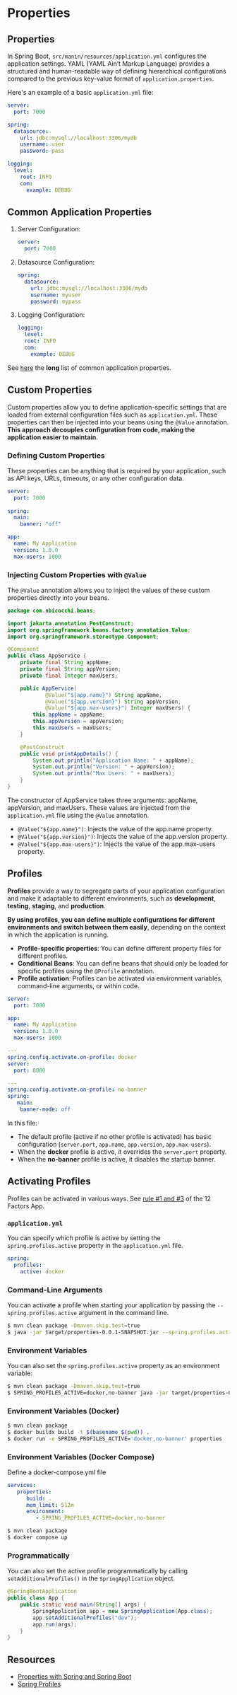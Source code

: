 # Properties

## Properties
In Spring Boot, `src/manin/resources/application.yml` configures the application settings. YAML (YAML Ain’t Markup Language) provides a structured and human-readable way of defining hierarchical configurations compared to the previous key-value format of `application.properties`.

Here's an example of a basic `application.yml` file:

```yaml
server:
  port: 7000

spring:
  datasource:
    url: jdbc:mysql://localhost:3306/mydb
    username: user
    password: pass

logging:
  level:
    root: INFO
    com:
      example: DEBUG
```

## Common Application Properties

1. Server Configuration:
   ```yaml
   server:
     port: 7000
   ```

2. Datasource Configuration:
   ```yaml
   spring:
     datasource:
       url: jdbc:mysql://localhost:3306/mydb
       username: myuser
       password: mypass
   ```

3. Logging Configuration:
   ```yaml
   logging:
     level:
     root: INFO
     com:
       example: DEBUG
   ```

See [here](https://docs.spring.io/spring-boot/appendix/application-properties/index.html) the **long** list of common application properties.


## Custom Properties

Custom properties allow you to define application-specific settings that are loaded from external configuration files such as `application.yml`. These properties can then be injected into your beans using the `@Value` annotation. **This approach decouples configuration from code, making the application easier to maintain**.

### Defining Custom Properties

These properties can be anything that is required by your application, such as API keys, URLs, timeouts, or any other configuration data.

```yaml
server:
  port: 7000
  
spring:
  main:
    banner: "off"

app:
  name: My Application
  version: 1.0.0
  max-users: 1000
```

### Injecting Custom Properties with `@Value`

The `@Value` annotation allows you to inject the values of these custom properties directly into your beans.

```java
package com.nbicocchi.beans;

import jakarta.annotation.PostConstruct;
import org.springframework.beans.factory.annotation.Value;
import org.springframework.stereotype.Component;

@Component
public class AppService {
    private final String appName;
    private final String appVersion;
    private final Integer maxUsers;

    public AppService(
            @Value("${app.name}") String appName,
            @Value("${app.version}") String appVersion,
            @Value("${app.max-users}") Integer maxUsers) {
        this.appName = appName;
        this.appVersion = appVersion;
        this.maxUsers = maxUsers;
    }

    @PostConstruct
    public void printAppDetails() {
        System.out.println("Application Name: " + appName);
        System.out.println("Version: " + appVersion);
        System.out.println("Max Users: " + maxUsers);
    }
}
```

The constructor of AppService takes three arguments: appName, appVersion, and maxUsers. These values are injected from the `application.yml` file using the `@Value` annotation.

* `@Value("${app.name}")`: Injects the value of the app.name property.
* `@Value("${app.version}")`: Injects the value of the app.version property.
* `@Value("${app.max-users}")`: Injects the value of the app.max-users property.

## Profiles

**Profiles** provide a way to segregate parts of your application configuration and make it adaptable to different environments, such as **development**, **testing**, **staging**, and **production**. 

**By using profiles, you can define multiple configurations for different environments and switch between them easily**, depending on the context in which the application is running.

* **Profile-specific properties**: You can define different property files for different profiles.
* **Conditional Beans**: You can define beans that should only be loaded for specific profiles using the `@Profile` annotation.
* **Profile activation**: Profiles can be activated via environment variables, command-line arguments, or within code.


```yaml
server:
  port: 7000

app:
  name: My Application
  version: 1.0.0
  max-users: 1000

---
spring.config.activate.on-profile: docker
server:
  port: 8080

---
spring.config.activate.on-profile: no-banner
spring:
   main:
    banner-mode: off
```

In this file:
- The default profile (active if no other profile is activated) has basic configuration (`server.port`, `app.name`, `app.version`, `app.max-users`).
- When the **docker** profile is active, it overrides the `server.port` property.
- When the **no-banner** profile is active, it disables the startup banner.


## Activating Profiles

Profiles can be activated in various ways. See [rule #1 and #3](https://12factor.net/) of the 12 Factors App. 

### `application.yml`
You can specify which profile is active by setting the `spring.profiles.active` property in the `application.yml` file.

```yaml
spring:
  profiles:
    active: docker
```

### Command-Line Arguments
You can activate a profile when starting your application by passing the `--spring.profiles.active` argument in the command line.

```bash
$ mvn clean package -Dmaven.skip.test=true
$ java -jar target/properties-0.0.1-SNAPSHOT.jar --spring.profiles.active=docker,no-banner
```

### Environment Variables
You can also set the `spring.profiles.active` property as an environment variable:

```bash
$ mvn clean package -Dmaven.skip.test=true
$ SPRING_PROFILES_ACTIVE=docker,no-banner java -jar target/properties-0.0.1-SNAPSHOT.jar
```

### Environment Variables (Docker)

```bash
$ mvn clean package
$ docker buildx build -t $(basename $(pwd)) .
$ docker run -e SPRING_PROFILES_ACTIVE='docker,no-banner' properties
```

### Environment Variables (Docker Compose)

Define a docker-compose.yml file

```yaml
services:
   properties:
      build: .
      mem_limit: 512m
      environment:
         - SPRING_PROFILES_ACTIVE=docker,no-banner
```

```bash
$ mvn clean package
$ docker compose up
```

### Programmatically
You can also set the active profile programmatically by calling `setAdditionalProfiles()` in the `SpringApplication` object.

```java
@SpringBootApplication
public class App {
    public static void main(String[] args) {
        SpringApplication app = new SpringApplication(App.class);
        app.setAdditionalProfiles("dev");
        app.run(args);
    }
}
```

## Resources
- [Properties with Spring and Spring Boot](https://www.baeldung.com/properties-with-spring)
- [Spring Profiles](https://www.baeldung.com/spring-profiles)